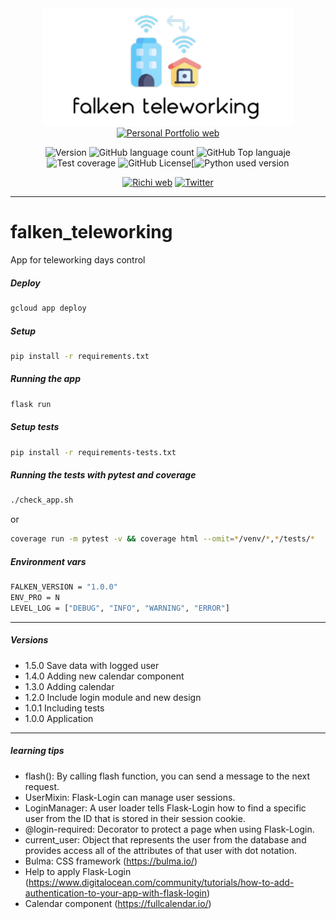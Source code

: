 <div align="center">
  
<!-- Para logo se puede usar https://studio.tailorbrands.com/-->
<img src="./static/assets/logo_app.png" alt="drawing" width="400"/>
<a href="https://richionline-portfolio.nw.r.appspot.com"><img src="https://richionline-portfolio.nw.r.appspot.com/static/assets/falken_logo.ico" width=40 alt="Personal Portfolio web"></a>

![Version](https://img.shields.io/badge/version-1.5.0-blue) ![GitHub language count](https://img.shields.io/github/languages/count/falken20/falken_teleworking) ![GitHub Top languaje](https://img.shields.io/github/languages/top/falken20/falken_teleworking) ![Test coverage](https://img.shields.io/badge/test%20coverage-88%25-green) ![GitHub License](https://img.shields.io/github/license/falken20/falken_teleworking)[![Python used version](https://img.shields.io/static/v1?label=python&message=3.8&color=blue&logo=python&logoColor=white)

  
[![Richi web](https://img.shields.io/badge/web-richionline-blue)](https://richionline-portfolio.nw.r.appspot.com) [![Twitter](https://img.shields.io/twitter/follow/richionline?style=social)](https://twitter.com/richionline)
</div>

---
# falken_teleworking
App for teleworking days control

##### Deploy
```bash
gcloud app deploy
```

##### Setup
```bash
pip install -r requirements.txt
```

##### Running the app
```bash
flask run
```

##### Setup tests
```bash
pip install -r requirements-tests.txt
```

##### Running the tests with pytest and coverage
```bash
./check_app.sh
```
or
```bash
coverage run -m pytest -v && coverage html --omit=*/venv/*,*/tests/*
```

##### Environment vars
```bash
FALKEN_VERSION = "1.0.0"
ENV_PRO = N
LEVEL_LOG = ["DEBUG", "INFO", "WARNING", "ERROR"]
```

---

##### Versions
- 1.5.0 Save data with logged user
- 1.4.0 Adding new calendar component
- 1.3.0 Adding calendar
- 1.2.0 Include login module and new design
- 1.0.1 Including tests
- 1.0.0 Application

---
##### learning tips
- flash(): By calling flash function, you can send a message to the next request.
- UserMixin: Flask-Login can manage user sessions. 
- LoginManager: A user loader tells Flask-Login how to find a specific user from the ID that is stored in their session cookie. 
- @login-required: Decorator to protect a page when using Flask-Login.
- current_user: Object that represents the user from the database and provides access all of the attributes of that user with dot notation.
- Bulma: CSS framework (https://bulma.io/)
- Help to apply Flask-Login (https://www.digitalocean.com/community/tutorials/how-to-add-authentication-to-your-app-with-flask-login)
- Calendar component (https://fullcalendar.io/)